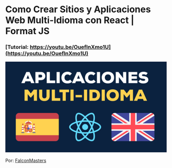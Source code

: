 # Como Crear Sitios y Aplicaciones  Web Multi-Idioma con React | Format JS
### [Tutorial: https://youtu.be/OueflnXmo1U](https://youtu.be/OueflnXmo1U)

![Como Crear Sitios y Aplicaciones  Web Multi-Idioma con React | Format JS](https://raw.githubusercontent.com/falconmasters/app-multi-lenguaje/master/img/thumb.png)

Por: [FalconMasters](http://www.falconmasters.com)